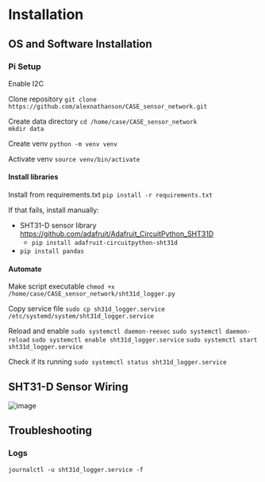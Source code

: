 # Installation

## OS and Software Installation

### Pi Setup
Enable I2C

Clone repository
`git clone https://github.com/alexnathanson/CASE_sensor_network.git`

Create data directory
`cd /home/case/CASE_sensor_network`<br>
`mkdir data`

Create venv
`python -m venv venv`

Activate venv
`source venv/bin/activate`

#### Install libraries

Install from requirements.txt
`pip install -r requirements.txt`

If that fails, install manually:

* SHT31-D sensor library https://github.com/adafruit/Adafruit_CircuitPython_SHT31D
	* `pip install adafruit-circuitpython-sht31d`
* `pip install pandas`

#### Automate

Make script executable
`chmod +x /home/case/CASE_sensor_network/sht31d_logger.py`


Copy service file
`sudo cp sh31d_logger.service /etc/systemd/system/sht31d_logger.service`

Reload and enable
`sudo systemctl daemon-reexec`
`sudo systemctl daemon-reload`
`sudo systemctl enable sht31d_logger.service`
`sudo systemctl start sht31d_logger.service`

Check if its running
`sudo systemctl status sht31d_logger.service`

## SHT31-D Sensor Wiring
![image](https://cdn-learn.adafruit.com/assets/assets/000/101/432/medium640/adafruit_products_SHT31_RasPi_breadboard_bb.jpg?1618427246)

## Troubleshooting

### Logs
`journalctl -u sht31d_logger.service -f`